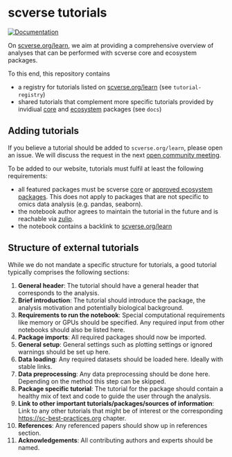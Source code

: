 # scverse tutorials

[![Documentation][badge-docs]][link-docs]

On [scverse.org/learn](https://scverse.org/learn), we aim at providing a comprehensive overview of analyses that can be
performed with scverse core and ecosystem packages.

To this end, this repository contains

-   a registry for tutorials listed on [scverse.org/learn](https://scverse.org/learn) (see `tutorial-registry`)
-   shared tutorials that complement more specific tutorials provided by invidiual [core](https://scverse.org/packages/)
    and [ecosystem](https://scverse.org/packages/#ecosystem) packages (see `docs`)

## Adding tutorials

If you believe a tutorial should be added to `scverse.org/learn`, please open an issue. We will discuss the request
in the next [open community meeting](https://hackmd.io/VfVLKb3ETGKN2j_7tn8ZJQ?view).

To be added to our website, tutorials must fulfil at least the following requirements:

-   all featured packages must be scverse [core](https://scverse.org/packages/#core-packages) or
    [approved ecosystem packages](https://scverse.org/packages/#ecosystem). This does not apply to packages that are not
    specific to omics data analysis (e.g. pandas, seaborn).
-   the notebook author agrees to maintain the tutorial in the future and is reachable via [zulip](https://scverse.zulipchat.com).
-   the notebook contains a backlink to [scverse.org/learn](scverse.org/learn)

## Structure of external tutorials

While we do not mandate a specific structure for tutorials,
a good tutorial typically comprises the following sections:

1. **General header**: The tutorial should have a general header that corresponds to the analysis.
2. **Brief introduction**: The tutorial should introduce the package, the analysis motivation and potentially biological background.
3. **Requirements to run the notebook**: Special computational requirements like memory or GPUs should be specified. Any required input from other notebooks should also be listed here.
4. **Package imports**: All required packages should now be imported.
5. **General setup**: General settings such as plotting settings or ignored warnings should be set up here.
6. **Data loading**: Any required datasets should be loaded here. Ideally with stable links.
7. **Data preprocessing**: Any data preprocessing should be done here. Depending on the method this step can be skipped.
8. **Package specific tutorial**: The tutorial for the package should contain a healthy mix of text and code to guide the user through the analysis.
9. **Link to other important tutorials/packages/sources of information**: Link to any other tutorials that might be of interest or the corresponding https://sc-best-practices.org chapter.
10. **References**: Any referenced papers should show up in references section.
11. **Acknowledgements**: All contributing authors and experts should be named.

[link-docs]: https://scverse-tutorials.readthedocs.io/en/latest/
[badge-docs]: https://img.shields.io/readthedocs/scverse-tutorials
